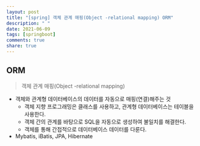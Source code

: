 ```yaml
---
layout: post
title: "[spring] 객체 관계 매핑(Object -relational mapping) ORM"
description: " "
date: 2021-06-09
tags: [springboot]
comments: true
share: true
---
```


## ORM

> 객체 관계 매핑(Object -relational mapping)

- 객체와 관계형 데이터베이스의 데이터를 자동으로 매핑(연결)해주는 것
  - 객체 지향 프로그래밍은 클래스를 사용하고, 관계형 데이터베이스는  테이블을 사용한다.
  - 객체 간의 관계를 바탕으로 SQL을 자동으로 생성하여 불일치를 해결한다.
  - 객체를 통해 간접적으로 데이터베이스 데이터를 다룬다.
- Mybatis, iBatis, JPA, Hibernate
